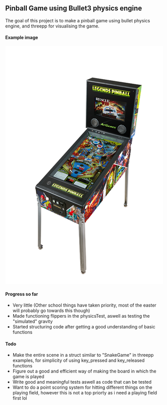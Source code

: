 ## Pinball Game using Bullet3 physics engine
The goal of this project is to make a pinball game using bullet physics engine, and threepp for visualising the game.

#### Example image
![img.png](doc/pictures/pinballgameExample.png) 

#### Progress so far
* Very little (Other school things have taken priority, most of the easter will probably go towards this though)
* Made functioning flippers in the physicsTest, aswell as testing the "simulated" gravity
* Started structuring code after getting a good understanding of basic functions

#### Todo
* Make the entire scene in a struct similar to "SnakeGame" in threepp examples, for simplicity of using key_pressed and key_released functions
* Figure out a good and efficient way of making the board in which the game is played
* Write good and meaningful tests aswell as code that can be tested
* Want to do a point scoring system for hitting different things on the playing field, however this is not a top priorty as i need a playing field first lol

